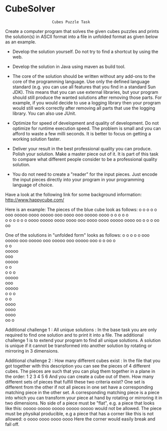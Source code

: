 # CubeSolver

                         Cubes Puzzle Task

Create a computer program that solves the given cubes puzzles and
prints the solution(s) in ASCII format into a file in unfolded format
as given below as an example.

 - Develop the solution yourself. Do not try to find a shortcut by
   using the web.
 - Develop the solution in Java using maven as build tool.

 - The core of the solution should be written without any add-ons to
   the core of the programming language. Use only the defined language
   standard (e.g. you can use all features that you find in a standard Sun JDK).
   This means that you can use external libraries, but your program
   should still produce the wanted solutions after removing those
   parts. For example, if you would decide to use a logging library
   then your program would still work correctly after removing all
   parts that use the logging library. You can also use JUnit.
 - Optimize for speed of development and quality of development. Do
   not optimize for runtime execution speed. The problem is small and
   you can afford to waste a few milli seconds. It is better to focus
   on getting a working solution faster.
 - Deliver your result in the best professional quality you can
   produce. Polish your solution. Make a master piece out of it.  It
   is part of this task to compare what different people consider to
   be a professional quality solution.
 - You do not need to create a "reader" for the input pieces. Just
   encode the input pieces directly into your program in your
   programming language of choice.

Have a look at the following link for some background information:
http://www.happycube.com/

Here is an example:
The pieces of the blue cube look as follows:
  o  o o o  o  
 ooo ooooo oooo
ooooo ooo oooo 
 ooo ooooo oooo
  o  o o o  o  
 o o  o o  o o 
oooo ooooo oooo
 oooo ooo oooo 
oooo ooooo oooo
oo o o o  oo oo

One of the solutions in "unfolded form" looks as follows:
  o    o o o o 
 ooo ooooo ooo 
ooooo ooo ooooo
 ooo ooooo ooo 
  o   o oo  o  
     o o       
     ooooo     
      ooo      
     ooooo     
      o o      
     o o o     
     ooooo     
      ooo      
     ooooo     
     o o o     
      o o      
     oooo      
      oooo     
     oooo      
     oo o      

Additional challenge 1 : All unique solutions :
In the base task you are only required to find one solution and to
print it into a file. The additional challenge 1 is to extend your
program to find all unique solutions. A solution is unique if it
cannot be transformed into another solution by rotating or mirroring
in 3 dimensions.

Additional challenge 2 : How many different cubes exist :
In the file that you got together with this description you can see
the pieces of 4 different cubes. The pieces are such that you can plug
them together in a plane in the order:
 1 2 3
 4 5 6
And you can create a cube out of them. How many different sets of
pieces that fulfill these two criteria exist? One set is different
from the other if not all pieces in one set have a corresponding
matching piece in the other set. A corresponding matching piece is a
piece into which you can transform your piece at hand by rotating or
mirroring it in two dimensions. No side of a piece must be "flat",
e.g. a piece that looks like this:
 ooooo
 ooooo
 ooooo
 ooooo
 ooooo
would not be allowed. The piece must be physikal producible, e.g a
piece that has a corner like this is not allowed:
     o
 oooo 
 oooo 
 oooo 
 oooo 
Here the corner would easily break and fall off.
